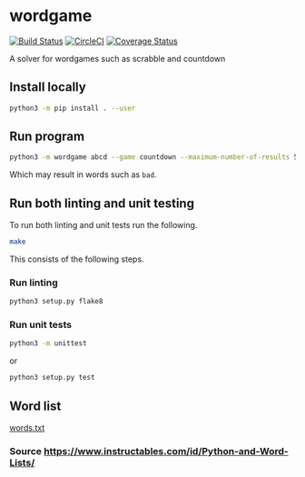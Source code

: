 # wordgame
[![Build Status](https://travis-ci.org/AaronRobson/wordgame.svg?branch=master)](https://travis-ci.org/AaronRobson/wordgame)
[![CircleCI](https://circleci.com/gh/AaronRobson/wordgame.svg?style=svg)](https://circleci.com/gh/AaronRobson/wordgame)
[![Coverage Status](https://coveralls.io/repos/github/AaronRobson/wordgame/badge.svg?branch=master)](https://coveralls.io/github/AaronRobson/wordgame?branch=master)

A solver for wordgames such as scrabble and countdown

## Install locally
```bash
python3 -m pip install . --user
```

## Run program
```bash
python3 -m wordgame abcd --game countdown --maximum-number-of-results 5
```
Which may result in words such as `bad`.

## Run both linting and unit testing
To run both linting and unit tests run the following.
```bash
make
```
This consists of the following steps.

### Run linting
```bash
python3 setup.py flake8
```

### Run unit tests
```bash
python3 -m unittest
```
or
```bash
python3 setup.py test
```

## Word list
[words.txt](words.txt)

### Source https://www.instructables.com/id/Python-and-Word-Lists/
